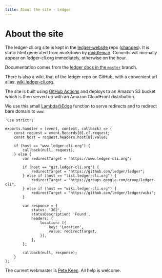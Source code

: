 ```yaml
---
title: About the site - Ledger
---
```


# About the site

The ledger-cli.org site is kept in the
[ledger-website](https://github.com/ledger/ledger-website) repo ([changes](https://github.com/ledger/ledger-website/commits/master)).
It is static html generated from markdown by [middleman](https://middlemanapp.com).
Commits will normally appear on ledger-cli.org immediately, otherwise on the hour.

Documentation comes from the
[ledger docs in the `master`](https://github.com/ledger/ledger/tree/master/doc)
branch.

There is also a wiki, that of the ledger repo on GitHub, with a convenient
url alias: [wiki.ledger-cli.org](https://wiki.ledger-cli.org).

The site is built using [GitHub Actions](https://github.com/ledger/ledger-website/actions) and deploys to an Amazon S3 bucket
which is then served up with an Amazon CloudFront distribution.

We use this small [Lambda@Edge](https://docs.aws.amazon.com/lambda/latest/dg/lambda-edge.html) function to serve redirects and to redirect bare domain to `www`:

    'use strict';

    exports.handler = (event, context, callback) => {
        const request = event.Records[0].cf.request;
        const host = request.headers.host[0].value;

        if (host == "www.ledger-cli.org") {
            callback(null, request);
        } else {
            var redirectTarget = 'https://www.ledger-cli.org';

            if (host == "git.ledger-cli.org") {
                redirectTarget = "https://github.com/ledger/ledger";
            } else if (host == "list.ledger-cli.org") {
                redirectTarget = "https://groups.google.com/group/ledger-cli";
            } else if (host == "wiki.ledger-cli.org") {
                redirectTarget = "https://github.com/ledger/ledger/wiki";
            }

            var response = {
                status: '302',
                statusDescription: 'Found',
                headers: {
                    location: [{
                        key: 'Location',
                        value: redirectTarget,
                    }],
                },
            };

            callback(null, response);
        }
    };


The current webmaster is <a href="mailto:pete@petekeen.net">Pete Keen</a>. All help is welcome.
